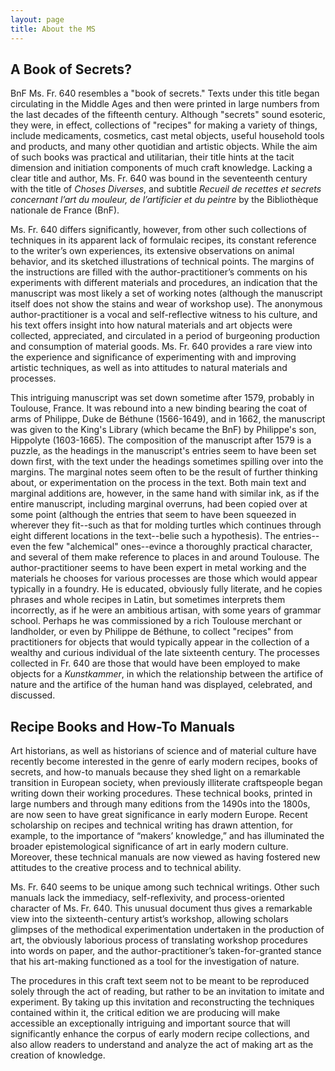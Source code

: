 ```yaml
---
layout: page
title: About the MS
---
```


## A Book of Secrets?

BnF Ms. Fr. 640 resembles a "book of secrets." Texts under this title began circulating in the Middle Ages and then were printed in large numbers from the last decades of the fifteenth century. Although "secrets" sound esoteric, they were, in effect, collections of "recipes" for making a variety of things, include medicaments, cosmetics, cast metal objects, useful household tools and products, and many other quotidian and artistic objects. While the aim of such books was practical and utilitarian, their title hints at the tacit dimension and initiation components of much craft knowledge. Lacking a clear title and author, Ms. Fr. 640 was bound in the seventeenth century with the title of *Choses Diverses*, and subtitle *Recueil de recettes et secrets concernant l’art du mouleur, de l’artificier et du peintre* by the Bibliothèque nationale de France (BnF). 

Ms. Fr. 640 differs significantly, however, from other such collections of techniques in its apparent lack of formulaic recipes, its constant reference to the writer’s own experiences, its extensive observations on animal behavior, and its sketched illustrations of technical points. The margins of the instructions are filled with the author-practitioner’s comments on his experiments with different materials and procedures, an indication that the manuscript was most likely a set of working notes (although the manuscript itself does not show the stains and wear of workshop use). The anonymous author-practitioner is a vocal and self-reflective witness to his culture, and his text offers insight into how natural materials and art objects were collected, appreciated, and circulated in a period of burgeoning production and consumption of material goods. Ms. Fr. 640 provides a rare view into the experience and significance of experimenting with and improving artistic techniques, as well as into attitudes to natural materials and processes.

This intriguing manuscript was set down sometime after 1579, probably in Toulouse, France. It was rebound into a new binding bearing the coat of arms of Philippe, Duke de Béthune (1566-1649), and in 1662, the manuscript was given to the King's Library (which became the BnF) by Philippe's son, Hippolyte (1603-1665). The composition of the manuscript after 1579 is a puzzle, as the headings in the manuscript's entries seem to have been set down first, with the text under the headings sometimes spilling over into the margins. The marginal notes seem often to be the result of further thinking about, or experimentation on the process in the text. Both main text and marginal additions are, however, in the same hand with similar ink, as if the entire manuscript, including marginal overruns, had been copied over at some point (although the entries that seem to have been squeezed in wherever they fit--such as that for molding turtles which continues through eight different locations in the text--belie such a hypothesis). The entries--even the few "alchemical" ones--evince a thoroughly practical character, and several of them make reference to places in and around Toulouse. The author-practitioner seems to have been expert in metal working and the materials he chooses for various processes are those which would appear typically in a foundry. He is educated, obviously fully literate, and he copies phrases and whole recipes in Latin, but sometimes interprets them incorrectly, as if he were an ambitious artisan, with some years of grammar school. Perhaps he was commissioned by a rich Toulouse merchant or landholder, or even by Philippe de Béthune, to collect "recipes" from practitioners for objects that would typically appear in the collection of a wealthy and curious individual of the late sixteenth century. The processes collected in Fr. 640 are those that would have been employed to make objects for a *Kunstkammer*, in which the relationship between the artifice of nature and the artifice of the human hand was displayed, celebrated, and discussed.

## Recipe Books and How-To Manuals

Art historians, as well as historians of science and of material culture have recently become interested in the genre of early modern recipes, books of secrets, and how-to manuals because they shed light on a remarkable transition in European society, when previously illiterate craftspeople began writing down their working procedures. These technical books, printed in large numbers and through many editions from the 1490s into the 1800s, are now seen to have great significance in early modern Europe. Recent scholarship on recipes and technical writing has drawn attention, for example, to the importance of “makers’ knowledge,” and has illuminated the broader epistemological significance of art in early modern culture. Moreover, these technical manuals are now viewed as having fostered new attitudes to the creative process and to technical ability.

Ms. Fr. 640 seems to be unique among such technical writings. Other such manuals lack the immediacy, self-reflexivity, and process-oriented character of Ms. Fr. 640. This unusual document thus gives a remarkable view into the sixteenth-century artist’s workshop, allowing scholars glimpses of the methodical experimentation undertaken in the production of art, the obviously laborious process of translating workshop procedures into words on paper, and the author-practitioner’s taken-for-granted stance that his art-making functioned as a tool for the investigation of nature.

The procedures in this craft text seem not to be meant to be reproduced solely through the act of reading, but rather to be an invitation to imitate and experiment. By taking up this invitation and reconstructing the techniques contained within it, the critical edition we are producing will make accessible an exceptionally intriguing and important source that will significantly enhance the corpus of early modern recipe collections, and also allow readers to understand and analyze the act of making art as the creation of knowledge.
